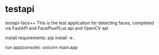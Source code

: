 # testapi
testapi-face++
This is the test application for detecting faces, completed via FastAPI and FacePlusPLus api and OpenCV api

install requirements: pip install -e .

run app(console): uvicorn main:app
